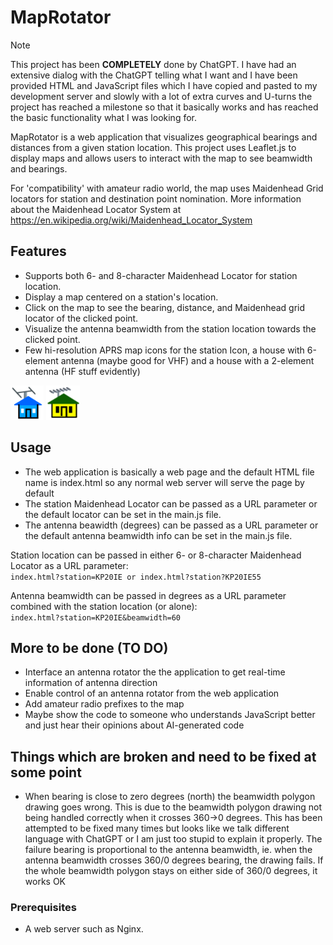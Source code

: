 # MapRotator

> [!NOTE]
> This project has been **COMPLETELY** done by ChatGPT. I have had an extensive dialog with the ChatGPT telling what I want and I have been provided HTML and JavaScript files which I have copied and pasted to my development server and slowly with a lot of extra curves and U-turns the project has reached a milestone so that it basically works and has reached the basic functionality what I was looking for.

MapRotator is a web application that visualizes geographical bearings and distances from a given station location. This project uses Leaflet.js to display maps and allows users to interact with the map to see beamwidth and bearings.

For 'compatibility' with amateur radio world, the map uses Maidenhead Grid locators for station and destination point nomination. More information about the Maidenhead Locator System at https://en.wikipedia.org/wiki/Maidenhead_Locator_System

## Features
- Supports both 6- and 8-character Maidenhead Locator for station location.
- Display a map centered on a station's location.
- Click on the map to see the bearing, distance, and Maidenhead grid locator of the clicked point.
- Visualize the antenna beamwidth from the station location towards the clicked point.
- Few hi-resolution APRS map icons for the station Icon, a house with 6-element antenna (maybe good for VHF) and a house with a 2-element antenna (HF stuff evidently)
<p>
<img height="55" src="https://github.com/OH2LAK/MapRotator/blob/main/images/house-antenna-HF-2-el.png">
<img height="55" src="https://github.com/OH2LAK/MapRotator/blob/main/images/house-antenna-VHF-6-el.png">
</p>

## Usage
- The web application is basically a web page and the default HTML file name is index.html so any normal web server will serve the page by default
- The station Maidenhead Locator can be passed as a URL parameter or the default locator can be set in the main.js file.
- The antenna beawidth (degrees) can be passed as a URL parameter or the default antenna beamwidth info can be set in the main.js file.

Station location can be passed in either 6- or 8-character Maidenhead Locator as a URL parameter:<br>
  `index.html?station=KP20IE or index.html?station?KP20IE55`

Antenna beamwidth can be passed in degrees as a URL parameter combined with the station location (or alone):<br>
  `index.html?station=KP20IE&beamwidth=60`

## More to be done (TO DO) 
- Interface an antenna rotator the the application to get real-time information of antenna direction
- Enable control of an antenna rotator from the web application
- Add amateur radio prefixes to the map
- Maybe show the code to someone who understands JavaScript better and just hear their opinions about AI-generated code

## Things which are broken and need to be fixed at some point
- When bearing is close to zero degrees (north) the beamwidth polygon drawing goes wrong. This is due to the beamwidth polygon drawing not being handled correctly when it crosses 360->0 degrees. This has been attempted to be fixed many times but looks like we talk different language with ChatGPT or I am just too stupid to explain it properly. The failure bearing is proportional to the antenna beamwidth, ie. when the antenna beamwidth crosses 360/0 degrees bearing, the drawing fails. If the whole beamwidth polygon stays on either side of 360/0 degrees, it works OK

### Prerequisites
- A web server such as Nginx.
